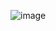 ![image](https://user-images.githubusercontent.com/90614890/165366885-519f595d-cf3c-4f6a-a128-4d5a8d361444.png)

